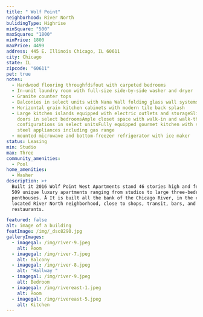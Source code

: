 ```yaml
---
title: " Wolf Point"
neighborhood: River North
bulidingType: Highrise
minSquare: "500"
maxSquare: "1800"
minPrice: 1800
maxPrice: 4499
address: 445 E. Illinois Chicago, IL 60611
city: Chicago
state: IL
zipcode: "60611"
pet: true
notes:
  - Hardwood flooring throughfdsfout with carpeted bedrooms
  - In-unit laundry room with full-size side-by-side washer and dryer
  - Granite counter tops
  - Balconies in select units with Nana Wall folding glass wall systems
  - Horizontal grain kitchen cabinets with modern tile back splash
  - Large kitchen islands equipped with electric outlets and storageSliding barn
    doors in select bedroomsAmple closet space with walk-in and walk-through
    configurations in select unitsFully equipped gourmet kitchen with stainless
    steel appliances including gas range
  - mounted microwave and bottom-freezer refrigerator with ice maker
status: Leasing
min: Studio
max: Three
community_amenities:
  - Pool
home_amenities:
  - Washer
description: >+
  Built it 2016 Wolf Point West Apartments stand 46 stories high and features
  509 unique luxury apartments ranging from studios to large three-bedroom
  penthouses. Â It is built all the bank of the Chicago River, in the centrally
  located River North neighborhood, close to shops, transit, bars, and
  restaurants.

featured: false
alt: image of a building
featImage: /img/_dsc8290.jpg
galleryImages:
  - imagegal: /img/river-9.jpeg
    alt: Room
  - imagegal: /img/river-7.jpeg
    alt: Balcony
  - imagegal: /img/river-8.jpeg
    alt: "Hallway "
  - imagegal: /img/river-9.jpeg
    alt: Bedroom
  - imagegal: /img/rivereast-1.jpeg
    alt: Room
  - imagegal: /img/rivereast-5.jpeg
    alt: Kitchen
---
```

